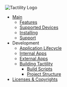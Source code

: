 ![](images/menu-logo.png "Tactility Logo")

- [Main](/ "Tactility")
  - [Features](features.md)
  - [Supported Devices](supported-devices.md)
  - [Installing](installing.md)
  - [Support](support.md)
- Development
  - [Application Lifecycle](application-lifecycle.md)
  - [Internal Apps](building-internal-apps.md)
  - [External Apps](building-external-apps.md)
  - [Building Tactility](building-tactility.md)
    - [Build Scripts](build-scripts.md)
    - [Project Structure](project-structure.md)
- [Licenses & Copyrights](licenses-and-copyrights.md)
